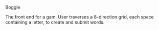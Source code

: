 Boggle

The front end for a gam. User traverses a 8-direction grid, each space containing a letter, to create and submit words.